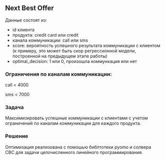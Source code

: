 ## Next Best Offer 
Данные состоят из:
- id клиента
- продукта: credit card	или credit
- канала коммуникации: call или sms
- score: вероятность успешного результата коммуникации с клиентом (к примеру, это может быть скор регрессионной модели, построенной на предыдущем этапе работы)
- optimal_decision: 1 или 0, произошла коммункация или нет

### Ограничения по каналам коммуникации: 
call < 4000

sms < 7000 

### Задача
Максимизировать успешные коммуникации с клиентами с учетом ограничений по каналам коммуникации для каждого продукта. 

### Решение
Оптимизация реализована с помошью библтотеки pyomo и солвера CBC для задачи целочисленного линейного программирования.


